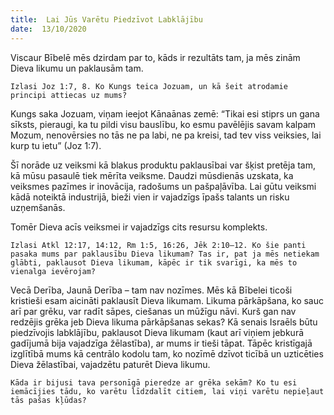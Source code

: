 ```yaml
---
title:  Lai Jūs Varētu Piedzīvot Labklājību
date:  13/10/2020
---
```


Viscaur Bībelē mēs dzirdam par to, kāds ir rezultāts tam, ja mēs zinām Dieva likumu un paklausām tam.

`Izlasi Joz 1:7, 8. Ko Kungs teica Jozuam, un kā šeit atrodamie principi attiecas uz mums?`

Kungs saka Jozuam, viņam ieejot Kānaānas zemē: “Tikai esi stiprs un gana sīksts, pieraugi, ka tu pildi visu bauslību, ko esmu pavēlējis savam kalpam Mozum, nenovērsies no tās ne pa labi, ne pa kreisi, tad tev viss veiksies, lai kurp tu ietu” (Joz 1:7).

Šī norāde uz veiksmi kā blakus produktu paklausībai var šķist pretēja tam, kā mūsu pasaulē tiek mērīta veiksme. Daudzi mūsdienās uzskata, ka veiksmes pazīmes ir inovācija, radošums un pašpaļāvība. Lai gūtu veiksmi kādā noteiktā industrijā, bieži vien ir vajadzīgs īpašs talants un risku uzņemšanās.

Tomēr Dieva acīs veiksmei ir vajadzīgs cits resursu komplekts.

`Izlasi Atkl 12:17, 14:12, Rm 1:5, 16:26, Jēk 2:10–12. Ko šie panti pasaka mums par paklausību Dieva likumam? Tas ir, pat ja mēs netiekam glābti, paklausot Dieva likumam, kāpēc ir tik svarīgi, ka mēs to vienalga ievērojam?`

Vecā Derība, Jaunā Derība – tam nav nozīmes. Mēs kā Bībelei ticoši kristieši esam aicināti paklausīt Dieva likumam. Likuma pārkāpšana, ko sauc arī par grēku, var radīt sāpes, ciešanas un mūžīgu nāvi. Kurš gan nav redzējis grēka jeb Dieva likuma pārkāpšanas sekas? Kā senais Israēls būtu piedzīvojis labklājību, paklausot Dieva likumam (kaut arī viņiem jebkurā gadījumā bija vajadzīga žēlastība), ar mums ir tieši tāpat. Tāpēc kristīgajā izglītībā mums kā centrālo kodolu tam, ko nozīmē dzīvot ticībā un uzticēties Dieva žēlastībai, vajadzētu paturēt Dieva likumu.

`Kāda ir bijusi tava personīgā pieredze ar grēka sekām? Ko tu esi iemācījies tādu, ko varētu līdzdalīt citiem, lai viņi varētu nepieļaut tās pašas kļūdas?`
